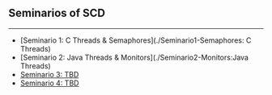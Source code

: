 ## Seminarios of SCD


-------------------------------------------------------------

* [Seminario 1: C Threads & Semaphores](./Seminario1-Semaphores: C Threads)
* [Seminario 2: Java Threads & Monitors](./Seminario2-Monitors:Java Threads)
* [Seminario 3: TBD](./#)
* [Seminario 4: TBD](./#)

